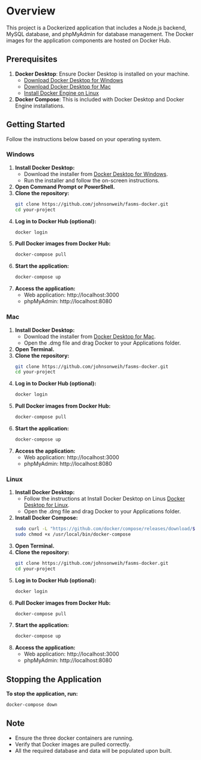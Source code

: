 # Overview

This project is a Dockerized application that includes a Node.js backend, MySQL database, and phpMyAdmin for database management. The Docker images for the application components are hosted on Docker Hub.

## Prerequisites

1. **Docker Desktop**: Ensure Docker Desktop is installed on your machine.
   * [Download Docker Desktop for Windows](https://www.docker.com/products/docker-desktop)
   * [Download Docker Desktop for Mac](https://www.docker.com/products/docker-desktop)
   * [Install Docker Engine on Linux](https://docs.docker.com/engine/install/)
2. **Docker Compose**: This is included with Docker Desktop and Docker Engine installations.

## Getting Started

Follow the instructions below based on your operating system.

### Windows

1. **Install Docker Desktop:**
   * Download the installer from [Docker Desktop for Windows](https://www.docker.com/products/docker-desktop).
   * Run the installer and follow the on-screen instructions.
2. **Open Command Prompt or PowerShell.**
3. **Clone the repository:**
   ```bash
   git clone https://github.com/johnsonweih/fasms-docker.git
   cd your-project
4. **Log in to Docker Hub (optional):**
   ```bash
   docker login
5. **Pull Docker images from Docker Hub:**
   ```bash
   docker-compose pull
6. **Start the application:**
   ```bash
   docker-compose up   
7. **Access the application:**
   * Web application: http://localhost:3000
   * phpMyAdmin: http://localhost:8080

### Mac

1. **Install Docker Desktop:**
   * Download the installer from [Docker Desktop for Mac](https://www.docker.com/products/docker-desktop).
   * Open the .dmg file and drag Docker to your Applications folder.
2. **Open Terminal.**
3. **Clone the repository:**
   ```bash
   git clone https://github.com/johnsonweih/fasms-docker.git
   cd your-project
4. **Log in to Docker Hub (optional):**
   ```bash
   docker login
5. **Pull Docker images from Docker Hub:**
   ```bash
   docker-compose pull
6. **Start the application:**
   ```bash
   docker-compose up   
7. **Access the application:**
   * Web application: http://localhost:3000
   * phpMyAdmin: http://localhost:8080

### Linux

1. **Install Docker Desktop:**
   * Follow the instructions at Install Docker Desktop on Linus [Docker Desktop for Linux](https://docs.docker.com/desktop/install/linux-install/).
   * Open the .dmg file and drag Docker to your Applications folder.
2. **Install Docker Compose:**
   ```bash
   sudo curl -L "https://github.com/docker/compose/releases/download/$(curl -s https://api.github.com/repos/docker/compose/releases/latest | grep tag_name | cut -d\" -f4)/docker-compose-$(uname -s)-$(uname -m)" -o /usr/local/bin/docker-compose
   sudo chmod +x /usr/local/bin/docker-compose
3. **Open Terminal.**
4. **Clone the repository:**
   ```bash
   git clone https://github.com/johnsonweih/fasms-docker.git
   cd your-project
5. **Log in to Docker Hub (optional):**
   ```bash
   docker login
5. **Pull Docker images from Docker Hub:**
   ```bash
   docker-compose pull
6. **Start the application:**
   ```bash
   docker-compose up   
7. **Access the application:**
   * Web application: http://localhost:3000
   * phpMyAdmin: http://localhost:8080


## Stopping the Application

**To stop the application, run:**
   ```bash
   docker-compose down
   ```

## Note
   * Ensure the three docker containers are running.
   * Verify that Docker images are pulled correctly.
   * All the required database and data will be populated upon built.